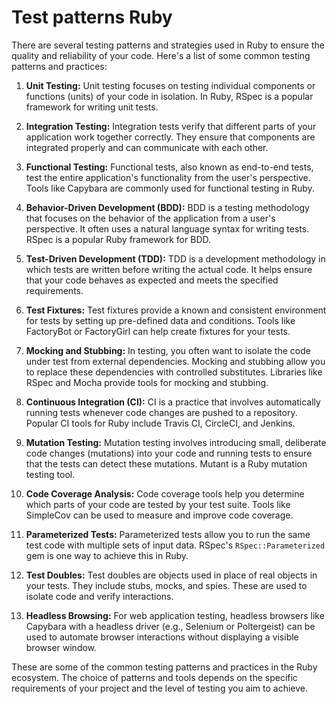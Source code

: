 # Test patterns Ruby

There are several testing patterns and strategies used in Ruby to ensure
the quality and reliability of your code. Here's a list of some common
testing patterns and practices:

1. **Unit Testing:** Unit testing focuses on testing individual components or
functions (units) of your code in isolation. In Ruby, RSpec is a popular
framework for writing unit tests.

2. **Integration Testing:** Integration tests verify that different parts of
your application work together correctly. They ensure that components are
integrated properly and can communicate with each other.

3. **Functional Testing:** Functional tests, also known as end-to-end tests,
test the entire application's functionality from the user's perspective. Tools
like Capybara are commonly used for functional testing in Ruby.

4. **Behavior-Driven Development (BDD):** BDD is a testing methodology that
focuses on the behavior of the application from a user's perspective. It often
uses a natural language syntax for writing tests. RSpec is a popular Ruby
framework for BDD.

5. **Test-Driven Development (TDD):** TDD is a development methodology in
which tests are written before writing the actual code. It helps ensure that
your code behaves as expected and meets the specified requirements.

6. **Test Fixtures:** Test fixtures provide a known and consistent environment
for tests by setting up pre-defined data and conditions. Tools like FactoryBot
or FactoryGirl can help create fixtures for your tests.

7. **Mocking and Stubbing:** In testing, you often want to isolate the code
under test from external dependencies. Mocking and stubbing allow you to
replace these dependencies with controlled substitutes. Libraries like RSpec
and Mocha provide tools for mocking and stubbing.

8. **Continuous Integration (CI):** CI is a practice that involves
automatically running tests whenever code changes are pushed to a
repository. Popular CI tools for Ruby include Travis CI, CircleCI, and Jenkins.

9. **Mutation Testing:** Mutation testing involves introducing small,
deliberate code changes (mutations) into your code and running tests to ensure
that the tests can detect these mutations. Mutant is a Ruby mutation testing
tool.

10. **Code Coverage Analysis:** Code coverage tools help you determine which
parts of your code are tested by your test suite. Tools like SimpleCov can be
used to measure and improve code coverage.

11. **Parameterized Tests:** Parameterized tests allow you to run the same
test code with multiple sets of input data. RSpec's `RSpec::Parameterized`
gem is one way to achieve this in Ruby.

12. **Test Doubles:** Test doubles are objects used in place of real objects
in your tests. They include stubs, mocks, and spies. These are used to isolate
code and verify interactions.

13. **Headless Browsing:** For web application testing, headless browsers
like Capybara with a headless driver (e.g., Selenium or Poltergeist) can be
used to automate browser interactions without displaying a visible browser window.

These are some of the common testing patterns and practices in the Ruby
ecosystem. The choice of patterns and tools depends on the specific requirements
of your project and the level of testing you aim to achieve.
